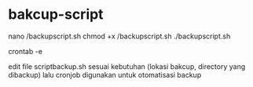 # bakcup-script

nano /backupscript.sh
chmod +x /backupscript.sh
./backupscript.sh

crontab -e

edit file scriptbackup.sh sesuai kebutuhan (lokasi bakcup, directory yang dibackup) lalu cronjob digunakan untuk otomatisasi backup


